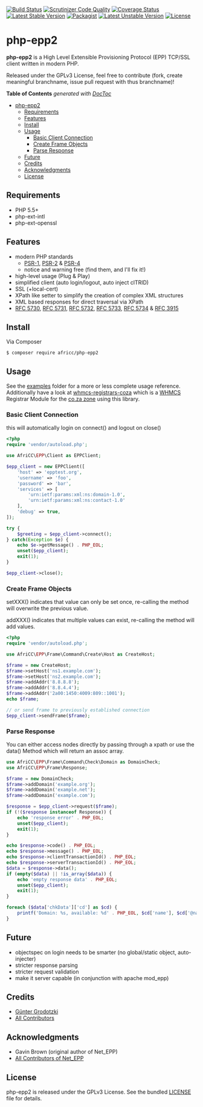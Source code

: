[![Build Status](https://travis-ci.org/AfriCC/php-epp2.svg?branch=master)](https://travis-ci.org/AfriCC/php-epp2)
[![Scrutinizer Code Quality](https://scrutinizer-ci.com/g/AfriCC/php-epp2/badges/quality-score.png?b=master)](https://scrutinizer-ci.com/g/AfriCC/php-epp2/?branch=master)
[![Coverage Status](https://coveralls.io/repos/github/AfriCC/php-epp2/badge.svg?branch=master)](https://coveralls.io/github/AfriCC/php-epp2?branch=master)
[![Latest Stable Version](https://poser.pugx.org/africc/php-epp2/v/stable.svg)](https://packagist.org/packages/africc/php-epp2)
[![Packagist](https://img.shields.io/packagist/dt/africc/php-epp2.svg)](https://packagist.org/packages/africc/php-epp2)
[![Latest Unstable Version](https://poser.pugx.org/africc/php-epp2/v/unstable.svg)](https://packagist.org/packages/africc/php-epp2)
[![License](https://poser.pugx.org/africc/php-epp2/license.svg)](https://packagist.org/packages/africc/php-epp2)

php-epp2
========

**php-epp2** is a High Level Extensible Provisioning Protocol (EPP) TCP/SSL client written in modern PHP.

Released under the GPLv3 License, feel free to contribute (fork, create
meaningful branchname, issue pull request with thus branchname)!

**Table of Contents**  *generated with [DocToc](http://doctoc.herokuapp.com/)*

- [php-epp2](#user-content-php-epp2)
    - [Requirements](#user-content-requirements)
    - [Features](#user-content-features)
    - [Install](#user-content-install)
    - [Usage](#user-content-usage)
        - [Basic Client Connection](#user-content-basic-client-connection)
        - [Create Frame Objects](#user-content-create-frame-objects)
        - [Parse Response](#user-content-parse-response)
    - [Future](#user-content-future)
    - [Credits](#user-content-credits)
    - [Acknowledgments](#user-content-acknowledgments)
    - [License](#user-content-license)


Requirements
------------

* PHP 5.5+
* php-ext-intl
* php-ext-openssl


Features
--------

* modern PHP standards
    * [PSR-1](http://www.php-fig.org/psr/psr-1/), [PSR-2](http://www.php-fig.org/psr/psr-2/) & [PSR-4](http://www.php-fig.org/psr/psr-4/)
    * notice and warning free (find them, and I'll fix it!)
* high-level usage (Plug & Play)
* simplified client (auto login/logout, auto inject clTRID)
* SSL (+local-cert)
* XPath like setter to simplify the creation of complex XML structures
* XML based responses for direct traversal via XPath
* [RFC 5730](http://tools.ietf.org/html/rfc5730), [RFC 5731](http://tools.ietf.org/html/rfc5731), [RFC 5732](http://tools.ietf.org/html/rfc5732), [RFC 5733](http://tools.ietf.org/html/rfc5733), [RFC 5734](http://tools.ietf.org/html/rfc5734) & [RFC 3915](http://tools.ietf.org/html/rfc3915)


Install
-------

Via Composer

```
$ composer require africc/php-epp2
```


Usage
-----

See the [examples](https://github.com/AfriCC/php-epp2/blob/master/examples)
folder for a more or less complete usage reference. Additionally have a look at 
[whmcs-registrars-coza](https://github.com/AfriCC/whmcs-registrars-coza)
which is a [WHMCS](https://www.whmcs.com) Registrar Module for the
[co.za zone](https://www.registry.net.za) using this library.


### Basic Client Connection

this will automatically login on connect() and logout on close()

```php
<?php
require 'vendor/autoload.php';

use AfriCC\EPP\Client as EPPClient;

$epp_client = new EPPClient([
    'host' => 'epptest.org',
    'username' => 'foo',
    'password' => 'bar',
    'services' => [
        'urn:ietf:params:xml:ns:domain-1.0',
        'urn:ietf:params:xml:ns:contact-1.0'
    ],
    'debug' => true,
]);

try {
    $greeting = $epp_client->connect();
} catch(Exception $e) {
    echo $e->getMessage() . PHP_EOL;
    unset($epp_client);
    exit(1);
}

$epp_client->close();
```


### Create Frame Objects

setXXX() indicates that value can only be set once, re-calling the method will
overwrite the previous value.

addXXX() indicates that multiple values can exist, re-calling the method will
add values.

```php
<?php
require 'vendor/autoload.php';

use AfriCC\EPP\Frame\Command\Create\Host as CreateHost;

$frame = new CreateHost;
$frame->setHost('ns1.example.com');
$frame->setHost('ns2.example.com');
$frame->addAddr('8.8.8.8');
$frame->addAddr('8.8.4.4');
$frame->addAddr('2a00:1450:4009:809::1001');
echo $frame;

// or send frame to previously established connection
$epp_client->sendFrame($frame);
```


### Parse Response

You can either access nodes directly by passing through a xpath or use the data()
Method which will return an assoc array.

```php
use AfriCC\EPP\Frame\Command\Check\Domain as DomainCheck;
use AfriCC\EPP\Frame\Response;

$frame = new DomainCheck;
$frame->addDomain('example.org');
$frame->addDomain('example.net');
$frame->addDomain('example.com');

$response = $epp_client->request($frame);
if (!($response instanceof Response)) {
    echo 'response error' . PHP_EOL;
    unset($epp_client);
    exit(1);
}

echo $response->code() . PHP_EOL;
echo $response->message() . PHP_EOL;
echo $response->clientTransactionId() . PHP_EOL;
echo $response->serverTransactionId() . PHP_EOL;
$data = $response->data();
if (empty($data) || !is_array($data)) {
    echo 'empty response data' . PHP_EOL;
    unset($epp_client);
    exit(1);
}

foreach ($data['chkData']['cd'] as $cd) {
    printf('Domain: %s, available: %d' . PHP_EOL, $cd['name'], $cd['@name']['avail']);
}
```


Future
------

* objectspec on login needs to be smarter (no global/static object, auto-injecter)
* stricter response parsing
* stricter request validation
* make it server capable (in conjunction with apache mod_epp)


Credits
-------

* [Günter Grodotzki](https://twitter.com/lifeofguenter)
* [All Contributors](https://github.com/AfriCC/php-epp2/graphs/contributors)


Acknowledgments
---------------

* Gavin Brown (original author of Net_EPP)
* [All Contributors of Net_EPP](https://github.com/centralnic/php-epp/graphs/contributors)


License
-------

php-epp2 is released under the GPLv3 License. See the bundled
[LICENSE](https://github.com/AfriCC/php-epp2/blob/master/LICENSE) file for
details.

